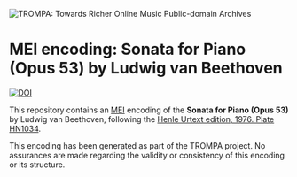 ![TROMPA: Towards Richer Online Music Public-domain Archives](https://trompamusic.eu/sites/default/files/top-bar-logo_0_0.png)

# MEI encoding: Sonata for Piano (Opus 53) by Ludwig van Beethoven
[![DOI](https://zenodo.org/badge/355873489.svg)](https://zenodo.org/badge/latestdoi/355873489)



This repository contains an [MEI](https://music-encoding.org) encoding of the **Sonata for Piano (Opus 53)** by Ludwig van Beethoven, 
following the [Henle Urtext edition, 1976. Plate HN1034](https://imslp.org/wiki/Special:ReverseLookup/621767).

This encoding has been generated as part of the TROMPA project. No assurances are made regarding the validity or consistency of this encoding or its structure.

